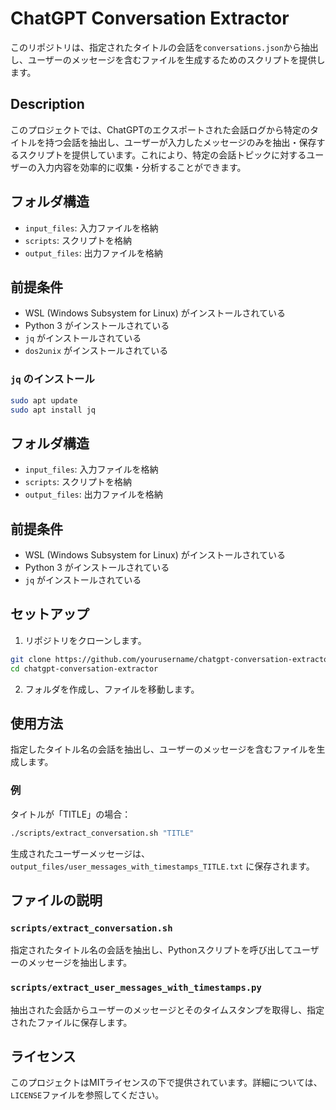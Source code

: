 # ChatGPT Conversation Extractor

このリポジトリは、指定されたタイトルの会話を`conversations.json`から抽出し、ユーザーのメッセージを含むファイルを生成するためのスクリプトを提供します。

## Description

このプロジェクトでは、ChatGPTのエクスポートされた会話ログから特定のタイトルを持つ会話を抽出し、ユーザーが入力したメッセージのみを抽出・保存するスクリプトを提供しています。これにより、特定の会話トピックに対するユーザーの入力内容を効率的に収集・分析することができます。

## フォルダ構造

- `input_files`: 入力ファイルを格納
- `scripts`: スクリプトを格納
- `output_files`: 出力ファイルを格納

## 前提条件

- WSL (Windows Subsystem for Linux) がインストールされている
- Python 3 がインストールされている
- `jq` がインストールされている
- `dos2unix` がインストールされている

### `jq` のインストール

```bash
sudo apt update
sudo apt install jq
```

## フォルダ構造

- `input_files`: 入力ファイルを格納
- `scripts`: スクリプトを格納
- `output_files`: 出力ファイルを格納

## 前提条件

- WSL (Windows Subsystem for Linux) がインストールされている
- Python 3 がインストールされている
- `jq` がインストールされている



## セットアップ

1. リポジトリをクローンします。

```bash
git clone https://github.com/yourusername/chatgpt-conversation-extractor.git
cd chatgpt-conversation-extractor
```

2. フォルダを作成し、ファイルを移動します。


## 使用方法

指定したタイトル名の会話を抽出し、ユーザーのメッセージを含むファイルを生成します。

### 例

タイトルが「TITLE」の場合：

```bash
./scripts/extract_conversation.sh "TITLE"
```

生成されたユーザーメッセージは、`output_files/user_messages_with_timestamps_TITLE.txt` に保存されます。

## ファイルの説明

### `scripts/extract_conversation.sh`

指定されたタイトル名の会話を抽出し、Pythonスクリプトを呼び出してユーザーのメッセージを抽出します。

### `scripts/extract_user_messages_with_timestamps.py`

抽出された会話からユーザーのメッセージとそのタイムスタンプを取得し、指定されたファイルに保存します。

## ライセンス

このプロジェクトはMITライセンスの下で提供されています。詳細については、`LICENSE`ファイルを参照してください。
```
